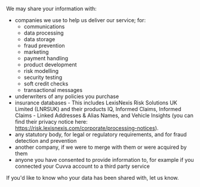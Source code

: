 We may share your information with:

- companies we use to help us deliver our service; for:
	- communications
	- data processing
	- data storage
	- fraud prevention
	- marketing
	- payment handling
	- product development
	- risk modelling
	- security testing
	- soft credit checks
	- transactional messages
- underwriters of any policies you purchase
- insurance databases - This includes LexisNexis Risk Solutions UK Limited (LNRSUK) and their products IQ, Informed Claims, Informed Claims - Linked Addresses & Alias Names, and Vehicle Insights (you can find their privacy notice here: https://risk.lexisnexis.com/corporate/processing-notices).
- any statutory body, for legal or regulatory requirements, and for fraud detection and prevention
- another company, if we were to merge with them or were acquired by them
- anyone you have consented to provide information to, for example if you connected your Cuvva account to a third party service

If you'd like to know who your data has been shared with, let us know.
